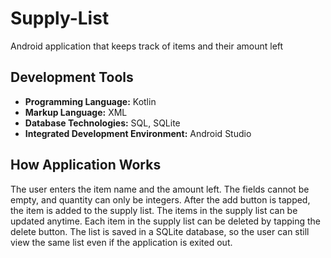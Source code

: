 # Supply-List
Android application that keeps track of items and their amount left

## Development Tools
* **Programming Language:** Kotlin
* **Markup Language:** XML
* **Database Technologies:** SQL, SQLite
* **Integrated Development Environment:** Android Studio

## How Application Works
The user enters the item name and the amount left. The fields cannot be empty, and quantity can only be integers. After the add button is tapped, the item is added to the supply list. The items in the supply list can be updated anytime. Each item in the supply list can be deleted by tapping the delete button. The list is saved in a SQLite database, so the user can still view the same list even if the application is exited out.

